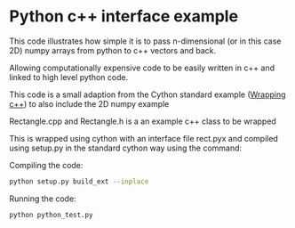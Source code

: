 # Python c++ interface example

This code illustrates how simple it is to pass n-dimensional (or in this case 2D) numpy arrays from python to c++ vectors and back.

Allowing computationally expensive code to be easily written in c++ and linked to high level python code.

This code is a small adaption from the Cython standard example ([Wrapping c++](http://docs.cython.org/src/userguide/wrapping_CPlusPlus.html)) to also include the 2D numpy example

Rectangle.cpp and Rectangle.h is a an example c++ class to be wrapped

This is wrapped using cython with an interface file rect.pyx and compiled using setup.py in the standard cython way using the command:

Compiling the code:

```bash
python setup.py build_ext --inplace
```

Running the code:

```bash
python python_test.py
```
